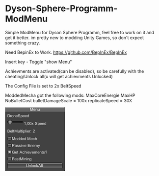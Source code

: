 # Dyson-Sphere-Programm-ModMenu


Simple ModMenu for Dyson Sphere Programm, feel free to work on it and get it better.
im pretty new to modding Unity Games, so don't expect something crazy.

Need BepinEx to Work. https://github.com/BepInEx/BepInEx

Insert key - Toggle "show Menu"

Achievments are activated(can be disabled), so be carefully with the cheating/Unlock all(u will get achievments Unlocked)

The Config File is set to 2x BeltSpeed

ModdedMecha got the following mods:
MaxCoreEnergie
MaxHP
NoBulletCost
bulletDamageScale = 100x
replicateSpeed = 30X

<img src="Menu.PNG"/>

